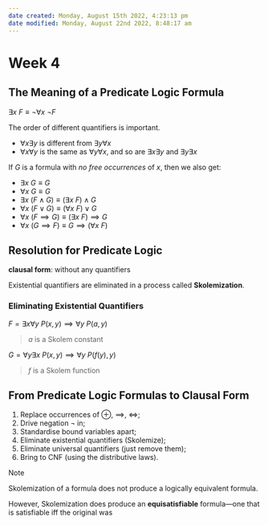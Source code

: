 ```yaml
---
date created: Monday, August 15th 2022, 4:23:13 pm
date modified: Monday, August 22nd 2022, 8:48:17 am
---
```


# Week 4

## The Meaning of a Predicate Logic Formula

$\exists x\ F \equiv \neg \forall x\ \neg F$

The order of different quantifiers is important.

- $\forall x \exists y$ is different from $\exists y \forall x$
- $\forall x \forall y$ is the same as $\forall y \forall x$, and so are $\exists x\exists y$ and $\exists y \exists x$

If $G$ is a formula with *no free occurrences* of $x$, then we also get:

- $\exists x \ G \equiv G$
- $\forall x \ G \equiv G$
- $\exists x \ (F \land G) \equiv (\exists x \ F) \land G$
- $\forall x \ (F \lor G) \equiv (\forall x \ F) \lor G$
- $\forall x \ (F \implies G) \equiv (\exists x \ F) \implies G$
- $\forall x \ (G \implies F) \equiv G \implies (\forall x \ F)$

## Resolution for Predicate Logic

**clausal form**: without any quantifiers

Existential quantifiers are eliminated in a process called **Skolemization**.

### Eliminating Existential Quantifiers

$F = \exists x \forall y \ P(x, y) \implies \forall y \ P(a, y)$

> $a$ is a Skolem constant

$G = \forall y \exists x \ P(x, y) \implies \forall y \ P(f(y), y)$

> $f$ is a Skolem function

## From Predicate Logic Formulas to Clausal Form

1. Replace occurrences of $\oplus$, $\implies$, $\iff$;
2. Drive negation $\neg$ in;
3. Standardise bound variables apart;
4. Eliminate existential quantifiers (Skolemize);
5. Eliminate universal quantifiers (just remove them);
6. Bring to CNF (using the distributive laws).

> [!NOTE]
> Skolemization of a formula does not produce a logically equivalent formula.
>
> However, Skolemization does produce an **equisatisfiable** formula—one that is satisfiable iff the original was
